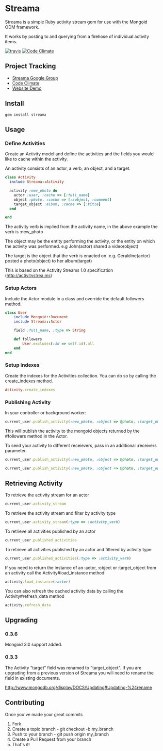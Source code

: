 # Streama

Streama is a simple Ruby activity stream gem for use with the Mongoid ODM framework.

It works by posting to and querying from a firehose of individual activity items.

[![travis](https://secure.travis-ci.org/christospappas/streama.png)](http://travis-ci.org/christospappas/streama)
[![Code Climate](https://codeclimate.com/badge.png)](https://codeclimate.com/github/christospappas/streama)

## Project Tracking

* [Streama Google Group](http://groups.google.com/group/streama)
* [Code Climate](https://codeclimate.com/github/christospappas/streama)
* [Website Demo](http://streamaweb.info)

## Install

    gem install streama

## Usage

### Define Activities

Create an Activity model and define the activities and the fields you would like to cache within the activity.

An activity consists of an actor, a verb, an object, and a target. 

``` ruby
class Activity
  include Streama::Activity

  activity :new_photo do
    actor :user, :cache => [:full_name]
    object :photo, :cache => [:subject, :comment]
    target_object :album, :cache => [:title]
  end

end
```

The activity verb is implied from the activity name, in the above example the verb is :new_photo

The object may be the entity performing the activity, or the entity on which the activity was performed.
e.g John(actor) shared a video(object)

The target is the object that the verb is enacted on.
e.g. Geraldine(actor) posted a photo(object) to her album(target)

This is based on the Activity Streams 1.0 specification (http://activitystrea.ms)

### Setup Actors

Include the Actor module in a class and override the default followers method.

``` ruby
class User
	include Mongoid::Document
	include Streama::Actor

	field :full_name, :type => String

	def followers
		User.excludes(:id => self.id).all
	end
end
```

### Setup Indexes

Create the indexes for the Activities collection. You can do so by calling the create_indexes method.

``` ruby
Activity.create_indexes
```

### Publishing Activity

In your controller or background worker:

``` ruby
current_user.publish_activity(:new_photo, :object => @photo, :target_object => @album)
```
  
This will publish the activity to the mongoid objects returned by the #followers method in the Actor.

To send your activity to different receievers, pass in an additional :receivers parameter.

``` ruby
current_user.publish_activity(:new_photo, :object => @photo, :target_object => @album, :receivers => :friends) # calls friends method
```

``` ruby
current_user.publish_activity(:new_photo, :object => @photo, :target_object => @album, :receivers => current_user.find(:all, :conditions => {:group_id => mygroup}))
```

## Retrieving Activity

To retrieve the activity stream for an actor

``` ruby
current_user.activity_stream
```
  
To retrieve the activity stream and filter by activity type

``` ruby
current_user.activity_stream(:type => :activity_verb)
```

To retrieve all activities published by an actor

``` ruby
current_user.published_activities
```

To retrieve all activities published by an actor and filtered by activity type

``` ruby
current_user.published_activities(:type => :activity_verb)
```

If you need to return the instance of an :actor, :object or :target_object from an activity call the Activity#load_instance method

``` ruby
activity.load_instance(:actor)
```
  
You can also refresh the cached activity data by calling the Activity#refresh_data method

``` ruby  
activity.refresh_data
```

## Upgrading

### 0.3.6

Mongoid 3.0 support added.

### 0.3.3

The Activity "target" field was renamed to "target_object". If you are upgrading from a previous version of Streama you will need to rename the field in existing documents.

http://www.mongodb.org/display/DOCS/Updating#Updating-%24rename

## Contributing

Once you've made your great commits

1. Fork
1. Create a topic branch - git checkout -b my_branch
1. Push to your branch - git push origin my_branch
1. Create a Pull Request from your branch
1. That's it!